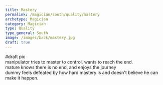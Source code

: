 ```yaml
---
title: Mastery
permalink: /magician/south/quality/mastery
archetype: Magician
category: Magician
type: Quality
type_general: South
image: /images/back/mastery.jpg
draft: true
---
```

#draft pic  
manipulator tries to master to control. wants to reach the end.   
mature knows there is no end, and enjoys the journey  
dummy feels defeated by how hard mastery is and doesn't believe he can make it happen. 
